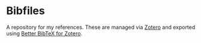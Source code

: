 # Bibfiles

A repository for my references. These are managed via
[Zotero](https://github.com/zotero/zotero "Zotero") and exported using
[Better BibTeX for
Zotero](https://github.com/retorquere/zotero-better-bibtex "Better
BibTeX for Zotero").
